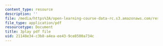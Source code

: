 ```yaml
---
content_type: resource
description: ''
file: /media/https%3A/open-learning-course-data-rc.s3.amazonaws.com/res-3-003-learn-to-build-your-own-videogame-with-the-unity-game-engine-and-microsoft-kinect-january-iap-2017/21148e34c3b8a4eaee439ce8500a734c_rNfMwqjohC8.pdf
file_type: application/pdf
resourcetype: Document
title: 3play pdf file
uid: 21148e34-c3b8-a4ea-ee43-9ce8500a734c
---
```

